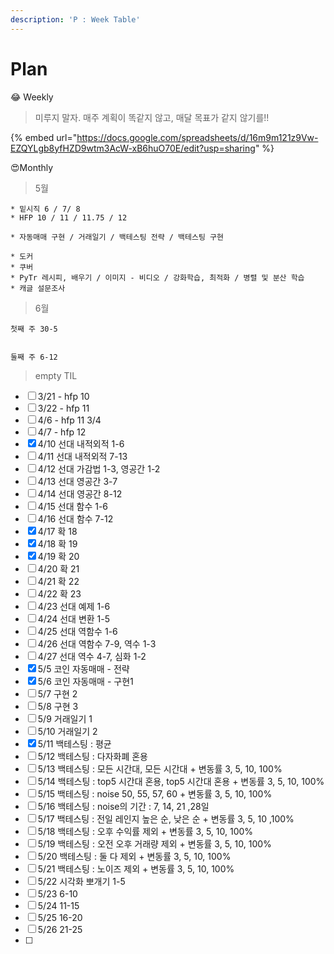 ```yaml
---
description: 'P : Week Table'
---
```


# Plan

😂 Weekly

> 미루지 말자. 매주 계획이 똑같지 않고, 매달 목표가 같지 않기를!!

{% embed url="https://docs.google.com/spreadsheets/d/16m9m121z9Vw-EZQYLgb8yfHZD9wtm3AcW-xB6huO70E/edit?usp=sharing" %}



😍Monthly

> 5월

```text
* 밑시직 6 / 7/ 8
* HFP 10 / 11 / 11.75 / 12

* 자동매매 구현 / 거래일기 / 백테스팅 전략 / 백테스팅 구현

* 도커 
* 쿠버 
* PyTr 레시피, 배우기 / 이미지 - 비디오 / 강화학습, 최적화 / 병렬 및 분산 학습
* 캐글 설문조사
```



> 6월

```text
첫째 주 30-5


둘째 주 6-12
```



> empty TIL

* [ ] 3/21 - hfp 10
* [ ] 3/22 - hfp 11
* [ ] 4/6 - hfp 11 3/4
* [ ] 4/7 - hfp 12
* [x] 4/10 선대 내적외적 1-6
* [ ] 4/11 선대 내적외적 7-13
* [ ] 4/12 선대 가감법 1-3, 영공간 1-2
* [ ] 4/13 선대 영공간 3-7
* [ ] 4/14 선대 영공간 8-12
* [ ] 4/15 선대 함수 1-6
* [ ] 4/16 선대 함수 7-12
* [x] 4/17 확 18
* [x] 4/18 확 19
* [x] 4/19 확 20
* [ ] 4/20 확 21
* [ ] 4/21 확 22
* [ ] 4/22 확 23
* [ ] 4/23 선대 예제 1-6
* [ ] 4/24 선대 변환 1-5
* [ ] 4/25 선대 역함수 1-6
* [ ] 4/26 선대 역함수 7-9, 역수 1-3
* [ ] 4/27 선대 역수 4-7, 심화 1-2
* [x] 5/5 코인 자동매매 - 전략
* [x] 5/6 코인 자동매매 - 구현1
* [ ] 5/7 구현 2
* [ ] 5/8 구현 3 
* [ ] 5/9 거래일기 1
* [ ] 5/10 거래일기 2
* [x] 5/11 백테스팅 : 평균
* [ ] 5/12 백테스팅 : 다자화폐 혼용
* [ ] 5/13 백테스팅 : 모든 시간대, 모든 시간대 + 변동률 3, 5, 10, 100%
* [ ] 5/14 백테스팅 : top5 시간대 혼용, top5 시간대 혼용 + 변동률 3, 5, 10, 100%
* [ ] 5/15 백테스팅 : noise 50, 55, 57, 60 + 변동률 3, 5, 10, 100%
* [ ] 5/16 백테스팅 : noise의 기간 : 7, 14, 21 ,28일
* [ ] 5/17 백테스팅 : 전일 레인지 높은 순, 낮은 순 + 변동률 3, 5, 10 ,100%
* [ ] 5/18 백테스팅 : 오후 수익률 제외 + 변동률 3, 5, 10, 100%
* [ ] 5/19 백테스팅 : 오전 오후 거래량 제외 + 변동률 3, 5, 10, 100%
* [ ] 5/20 백테스팅 : 둘 다 제외 + 변동률 3, 5, 10, 100%
* [ ] 5/21 백테스팅 : 노이즈 제외 + 변동률 3, 5, 10, 100%
* [ ] 5/22 시각화 뽀개기 1-5
* [ ] 5/23 6-10
* [ ] 5/24 11-15
* [ ] 5/25 16-20
* [ ] 5/26 21-25
* [ ] 
